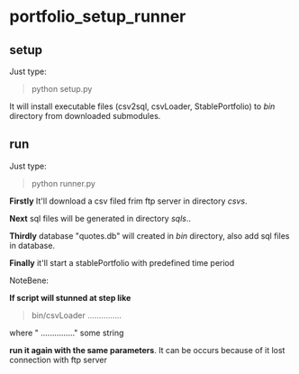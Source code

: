 portfolio_setup_runner
======================
setup
-----
Just type:
>python setup.py

It will install executable files (csv2sql, csvLoader, StablePortfolio)
to *bin* directory from downloaded submodules.

run
---
Just type:
>python runner.py

**Firstly** It'll download a csv filed frim ftp server in directory *csvs*.

**Next** sql files will be generated in directory *sqls*..

**Thirdly** database "quotes.db" will created in *bin* directory,
also add sql files in database.

**Finally** it'll start a stablePortfolio with predefined time period 

NoteBene:

**If script will stunned at step like**

>bin/csvLoader ...............

where " ..............." some string

**run it again with the same parameters**.
It can be occurs because of it lost connection with ftp server

